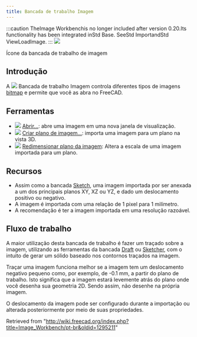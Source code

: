 ```yaml
---
title: Bancada de trabalho Imagem
---
```


:::caution
TheImage Workbenchis no longer included after version 0.20.Its functionality has been integrated inStd Base. SeeStd ImportandStd ViewLoadImage.
:::
![](/images/Workbench_Image.svg)

Ícone da bancada de trabalho de imagem

## Introdução

A ![](/images/Workbench_Image.svg) Bancada de trabalho Imagem controla diferentes tipos de imagens [bitmap](/Bitmap/pt-br "Bitmap/pt-br") e permite que você as abra no FreeCAD.

## Ferramentas

- ![](/images/Image-import.svg) [Abrir...](/Image_Open/pt-br "Image Open/pt-br"): abre uma imagem em uma nova janela de visualização.
- ![](/images/Image-import-to-plane.svg) [Criar plano de imagem...](/Image_CreateImagePlane/pt-br "Image CreateImagePlane/pt-br"): importa uma imagem para um plano na vista 3D.
- ![](/images/Image-scale.svg) [Redimensionar plano da imagem](/Image_Scaling/pt-br "Image Scaling/pt-br"): Altera a escala de uma imagem importada para um plano.

## Recursos

- Assim como a bancada [Sketch](/Sketcher_Workbench/pt-br "Sketcher Workbench/pt-br"), uma imagem importada por ser anexada a um dos principais planos XY, XZ ou YZ, e dado um deslocamento positivo ou negativo.
- A imagem é importada com uma relação de 1 pixel para 1 milímetro.
- A recomendação é ter a imagem importada em uma resolução razoável.

## Fluxo de trabalho

A maior utilização desta bancada de trabalho é fazer um traçado sobre a imagem, utilizando as ferramentas da bancada [Draft](/Draft_Workbench/pt-br "Draft Workbench/pt-br") ou [Sketcher](/Sketcher_Workbench/pt-br "Sketcher Workbench/pt-br"), com o intuito de gerar um sólido baseado nos contornos traçados na imagem.

Traçar uma imagem funciona melhor se a imagem tem um deslocamento negativo pequeno como, por exemplo, de -0.1 mm, a partir do plano de trabalho. Isto significa que a imagem estará levemente atrás do plano onde você desenha sua geometria 2D. Sendo assim, não desenhe na própria imagem.

O deslocamento da imagem pode ser configurado durante a importação ou alterada posteriormente por meio de suas propriedades.

Retrieved from "<http://wiki.freecad.org/index.php?title=Image_Workbench/pt-br&oldid=1295211>"
